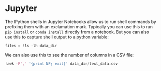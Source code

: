 # Jupyter

The IPython shells in Jupyter Notebooks allow us to run 
shell commands by prefixing them with an exclamation
mark. Typically you can use this to run `pip install` 
or `conda install` directly from a notebook. But you can
also use this to capture shell output to a python variable: 

```python
files = !ls -lh data_dir
```

We can also use this to see the number of columns in a CSV file: 

```python
!awk -F',' '{print NF; exit}' data_dir/text_data.csv
```
